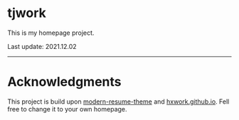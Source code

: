# tjwork

This is my homepage project.

Last update: 2021.12.02

---

# Acknowledgments

This project is build upon [modern-resume-theme](https://github.com/sproogen/modern-resume-theme) and [hxwork.github.io](https://github.com/hxwork/hxwork.github.io). Fell free to change it to your own homepage.
